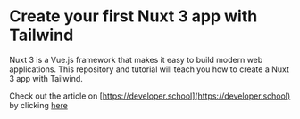 # Create your first Nuxt 3 app with Tailwind

Nuxt 3 is a Vue.js framework that makes it easy to build modern web applications. This repository and tutorial will teach you how to create a Nuxt 3 app with Tailwind.

Check out the article on [https://developer.school](https://developer.school) by clicking [here](https://developer.school/tutorials/create-your-first-nuxt-3-app-with-tailwind)